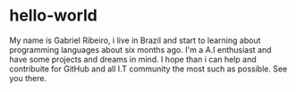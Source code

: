 # hello-world
My name is Gabriel Ribeiro, i live in Brazil and start to learning about programming languages about six months ago. I'm a A.I enthusiast and have some projects and dreams in mind. I hope than i can help and contribuite for GitHub and all I.T community the most such as possible. See you there.

